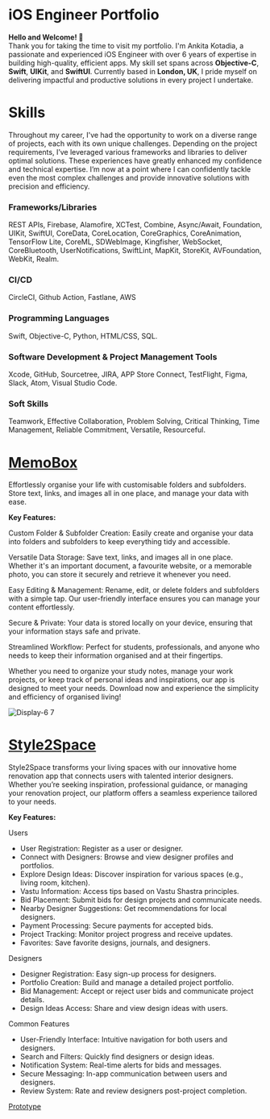 # iOS Engineer Portfolio
**Hello and Welcome! 👋**  
Thank you for taking the time to visit my portfolio. I'm Ankita Kotadia, a passionate and experienced iOS Engineer with over 6 years of expertise in building high-quality, efficient apps. My skill set spans across **Objective-C**, **Swift**, **UIKit**, and **SwiftUI**. Currently based in **London, UK**, I pride myself on delivering impactful and productive solutions in every project I undertake.

# Skills
Throughout my career, I've had the opportunity to work on a diverse range of projects, each with its own unique challenges. Depending on the project requirements, I’ve leveraged various frameworks and libraries to deliver optimal solutions. These experiences have greatly enhanced my confidence and technical expertise. I’m now at a point where I can confidently tackle even the most complex challenges and provide innovative solutions with precision and efficiency.

### Frameworks/Libraries
REST APIs, Firebase, Alamofire, XCTest, Combine, Async/Await, Foundation, UIKit, SwiftUI, CoreData, CoreLocation, CoreGraphics, CoreAnimation, TensorFlow Lite, CoreML, SDWebImage, Kingfisher, WebSocket, CoreBluetooth, UserNotifications, SwiftLint, MapKit, StoreKit, AVFoundation, WebKit, Realm.

### CI/CD
CircleCI, Github Action, Fastlane, AWS

### Programming Languages
Swift, Objective-C, Python, HTML/CSS, SQL.

### Software Development & Project Management Tools
Xcode, GitHub, Sourcetree, JIRA, APP Store Connect, TestFlight, Figma, Slack, Atom, Visual Studio Code.

### Soft Skills
Teamwork, Effective Collaboration, Problem Solving, Critical Thinking, Time Management, Reliable Commitment, Versatile, Resourceful.

# [MemoBox](https://apps.apple.com/us/app/memobox/id6654880592)
Effortlessly organise your life with customisable folders and subfolders. Store text, links, and images all in one place, and manage your data with ease.

**Key Features:**

Custom Folder & Subfolder Creation: Easily create and organise your data into folders and subfolders to keep everything tidy and accessible.

Versatile Data Storage: Save text, links, and images all in one place. Whether it's an important document, a favourite website, or a memorable photo, you can store it securely and retrieve it whenever you need.

Easy Editing & Management: Rename, edit, or delete folders and subfolders with a simple tap. Our user-friendly interface ensures you can manage your content effortlessly.

Secure & Private: Your data is stored locally on your device, ensuring that your information stays safe and private.

Streamlined Workflow: Perfect for students, professionals, and anyone who needs to keep their information organised and at their fingertips.

Whether you need to organize your study notes, manage your work projects, or keep track of personal ideas and inspirations, our app is designed to meet your needs. Download now and experience the simplicity and efficiency of organised living!

![Display-6 7](https://github.com/user-attachments/assets/9750f19b-b12c-42b4-8641-d9f1f39c70c9)

# [Style2Space]()
Style2Space transforms your living spaces with our innovative home renovation app that connects users with talented interior designers. Whether you’re seeking inspiration, professional guidance, or managing your renovation project, our platform offers a seamless experience tailored to your needs.

**Key Features:**

Users
- User Registration: Register as a user or designer. 
- Connect with Designers: Browse and view designer profiles and portfolios. 
- Explore Design Ideas: Discover inspiration for various spaces (e.g., living room, kitchen). 
- Vastu Information: Access tips based on Vastu Shastra principles. 
- Bid Placement: Submit bids for design projects and communicate needs.
- Nearby Designer Suggestions: Get recommendations for local designers.
- Payment Processing: Secure payments for accepted bids.
- Project Tracking: Monitor project progress and receive updates.
- Favorites: Save favorite designs, journals, and designers.

Designers
- Designer Registration: Easy sign-up process for designers.
- Portfolio Creation: Build and manage a detailed project portfolio.
- Bid Management: Accept or reject user bids and communicate project details.
- Design Ideas Access: Share and view design ideas with users.

Common Features
- User-Friendly Interface: Intuitive navigation for both users and designers.
- Search and Filters: Quickly find designers or design ideas.
- Notification System: Real-time alerts for bids and messages.
- Secure Messaging: In-app communication between users and designers.
- Review System: Rate and review designers post-project completion.

[Prototype](https://www.figma.com/proto/3j3rqk3ziCmqMAsxSJmKT4/Style2Space_App-Design?node-id=1-2&node-type=canvas&t=wCqHl2xmm1sh50E3-1&scaling=scale-down&content-scaling=fixed&page-id=0%3A1)


